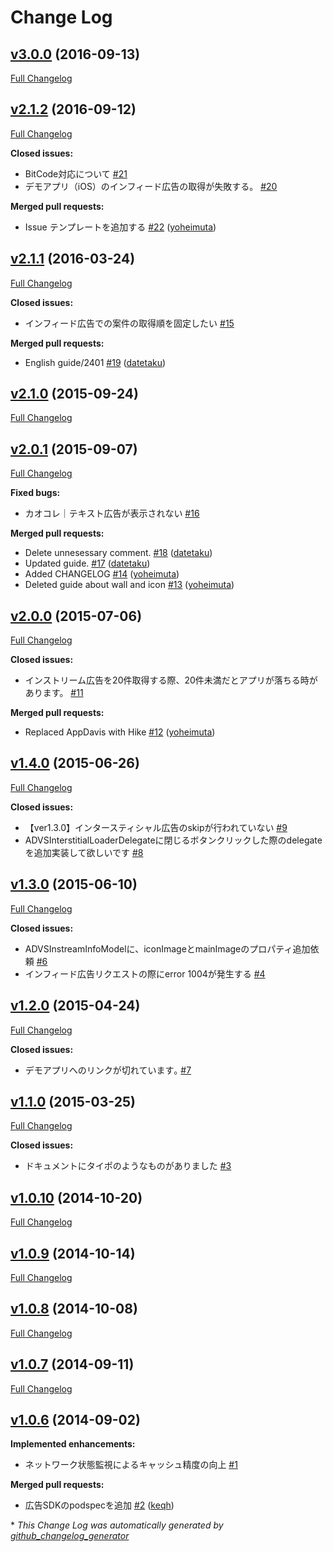 # Change Log

## [v3.0.0](https://github.com/mtburn/MTBurn-iOS-SDK-Install-Guide/tree/v3.0.0) (2016-09-13)
[Full Changelog](https://github.com/mtburn/MTBurn-iOS-SDK-Install-Guide/compare/v2.1.2...v3.0.0)

## [v2.1.2](https://github.com/mtburn/MTBurn-iOS-SDK-Install-Guide/tree/v2.1.2) (2016-09-12)
[Full Changelog](https://github.com/mtburn/MTBurn-iOS-SDK-Install-Guide/compare/v2.1.1...v2.1.2)

**Closed issues:**

- BitCode対応について [\#21](https://github.com/mtburn/MTBurn-iOS-SDK-Install-Guide/issues/21)
- デモアプリ（iOS）のインフィード広告の取得が失敗する。 [\#20](https://github.com/mtburn/MTBurn-iOS-SDK-Install-Guide/issues/20)

**Merged pull requests:**

- Issue テンプレートを追加する [\#22](https://github.com/mtburn/MTBurn-iOS-SDK-Install-Guide/pull/22) ([yoheimuta](https://github.com/yoheimuta))

## [v2.1.1](https://github.com/mtburn/MTBurn-iOS-SDK-Install-Guide/tree/v2.1.1) (2016-03-24)
[Full Changelog](https://github.com/mtburn/MTBurn-iOS-SDK-Install-Guide/compare/v2.1.0...v2.1.1)

**Closed issues:**

- インフィード広告での案件の取得順を固定したい [\#15](https://github.com/mtburn/MTBurn-iOS-SDK-Install-Guide/issues/15)

**Merged pull requests:**

- English guide/2401 [\#19](https://github.com/mtburn/MTBurn-iOS-SDK-Install-Guide/pull/19) ([datetaku](https://github.com/datetaku))

## [v2.1.0](https://github.com/mtburn/MTBurn-iOS-SDK-Install-Guide/tree/v2.1.0) (2015-09-24)
[Full Changelog](https://github.com/mtburn/MTBurn-iOS-SDK-Install-Guide/compare/v2.0.1...v2.1.0)

## [v2.0.1](https://github.com/mtburn/MTBurn-iOS-SDK-Install-Guide/tree/v2.0.1) (2015-09-07)
[Full Changelog](https://github.com/mtburn/MTBurn-iOS-SDK-Install-Guide/compare/v2.0.0...v2.0.1)

**Fixed bugs:**

- カオコレ｜テキスト広告が表示されない [\#16](https://github.com/mtburn/MTBurn-iOS-SDK-Install-Guide/issues/16)

**Merged pull requests:**

- Delete unnesessary comment. [\#18](https://github.com/mtburn/MTBurn-iOS-SDK-Install-Guide/pull/18) ([datetaku](https://github.com/datetaku))
- Updated guide. [\#17](https://github.com/mtburn/MTBurn-iOS-SDK-Install-Guide/pull/17) ([datetaku](https://github.com/datetaku))
- Added CHANGELOG [\#14](https://github.com/mtburn/MTBurn-iOS-SDK-Install-Guide/pull/14) ([yoheimuta](https://github.com/yoheimuta))
- Deleted guide about wall and icon [\#13](https://github.com/mtburn/MTBurn-iOS-SDK-Install-Guide/pull/13) ([yoheimuta](https://github.com/yoheimuta))

## [v2.0.0](https://github.com/mtburn/MTBurn-iOS-SDK-Install-Guide/tree/v2.0.0) (2015-07-06)
[Full Changelog](https://github.com/mtburn/MTBurn-iOS-SDK-Install-Guide/compare/v1.4.0...v2.0.0)

**Closed issues:**

- インストリーム広告を20件取得する際、20件未満だとアプリが落ちる時があります。 [\#11](https://github.com/mtburn/MTBurn-iOS-SDK-Install-Guide/issues/11)

**Merged pull requests:**

- Replaced AppDavis with Hike [\#12](https://github.com/mtburn/MTBurn-iOS-SDK-Install-Guide/pull/12) ([yoheimuta](https://github.com/yoheimuta))

## [v1.4.0](https://github.com/mtburn/MTBurn-iOS-SDK-Install-Guide/tree/v1.4.0) (2015-06-26)
[Full Changelog](https://github.com/mtburn/MTBurn-iOS-SDK-Install-Guide/compare/v1.3.0...v1.4.0)

**Closed issues:**

- 【ver1.3.0】インタースティシャル広告のskipが行われていない [\#9](https://github.com/mtburn/MTBurn-iOS-SDK-Install-Guide/issues/9)
- ADVSInterstitialLoaderDelegateに閉じるボタンクリックした際のdelegateを追加実装して欲しいです [\#8](https://github.com/mtburn/MTBurn-iOS-SDK-Install-Guide/issues/8)

## [v1.3.0](https://github.com/mtburn/MTBurn-iOS-SDK-Install-Guide/tree/v1.3.0) (2015-06-10)
[Full Changelog](https://github.com/mtburn/MTBurn-iOS-SDK-Install-Guide/compare/v1.2.0...v1.3.0)

**Closed issues:**

- ADVSInstreamInfoModelに、iconImageとmainImageのプロパティ追加依頼 [\#6](https://github.com/mtburn/MTBurn-iOS-SDK-Install-Guide/issues/6)
- インフィード広告リクエストの際にerror 1004が発生する [\#4](https://github.com/mtburn/MTBurn-iOS-SDK-Install-Guide/issues/4)

## [v1.2.0](https://github.com/mtburn/MTBurn-iOS-SDK-Install-Guide/tree/v1.2.0) (2015-04-24)
[Full Changelog](https://github.com/mtburn/MTBurn-iOS-SDK-Install-Guide/compare/v1.1.0...v1.2.0)

**Closed issues:**

- デモアプリへのリンクが切れています｡ [\#7](https://github.com/mtburn/MTBurn-iOS-SDK-Install-Guide/issues/7)

## [v1.1.0](https://github.com/mtburn/MTBurn-iOS-SDK-Install-Guide/tree/v1.1.0) (2015-03-25)
[Full Changelog](https://github.com/mtburn/MTBurn-iOS-SDK-Install-Guide/compare/v1.0.10...v1.1.0)

**Closed issues:**

- ドキュメントにタイポのようなものがありました [\#3](https://github.com/mtburn/MTBurn-iOS-SDK-Install-Guide/issues/3)

## [v1.0.10](https://github.com/mtburn/MTBurn-iOS-SDK-Install-Guide/tree/v1.0.10) (2014-10-20)
[Full Changelog](https://github.com/mtburn/MTBurn-iOS-SDK-Install-Guide/compare/v1.0.9...v1.0.10)

## [v1.0.9](https://github.com/mtburn/MTBurn-iOS-SDK-Install-Guide/tree/v1.0.9) (2014-10-14)
[Full Changelog](https://github.com/mtburn/MTBurn-iOS-SDK-Install-Guide/compare/v1.0.8...v1.0.9)

## [v1.0.8](https://github.com/mtburn/MTBurn-iOS-SDK-Install-Guide/tree/v1.0.8) (2014-10-08)
[Full Changelog](https://github.com/mtburn/MTBurn-iOS-SDK-Install-Guide/compare/v1.0.7...v1.0.8)

## [v1.0.7](https://github.com/mtburn/MTBurn-iOS-SDK-Install-Guide/tree/v1.0.7) (2014-09-11)
[Full Changelog](https://github.com/mtburn/MTBurn-iOS-SDK-Install-Guide/compare/v1.0.6...v1.0.7)

## [v1.0.6](https://github.com/mtburn/MTBurn-iOS-SDK-Install-Guide/tree/v1.0.6) (2014-09-02)
**Implemented enhancements:**

- ネットワーク状態監視によるキャッシュ精度の向上 [\#1](https://github.com/mtburn/MTBurn-iOS-SDK-Install-Guide/issues/1)

**Merged pull requests:**

- 広告SDKのpodspecを追加 [\#2](https://github.com/mtburn/MTBurn-iOS-SDK-Install-Guide/pull/2) ([keqh](https://github.com/keqh))



\* *This Change Log was automatically generated by [github_changelog_generator](https://github.com/skywinder/Github-Changelog-Generator)*